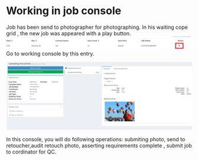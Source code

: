 # Working in job console

Job has been send to photographer for photographing. In his waiting cope grid , the new job was appeared with a play button.![](/assets/work_start_button.png)Go to working console by this entry.

![](/assets/sssssimport.png)

In this console, you will do following operations: submiting photo, send to retoucher,audit retouch photo, asserting requirements complete , submit job to cordinator for QC.

